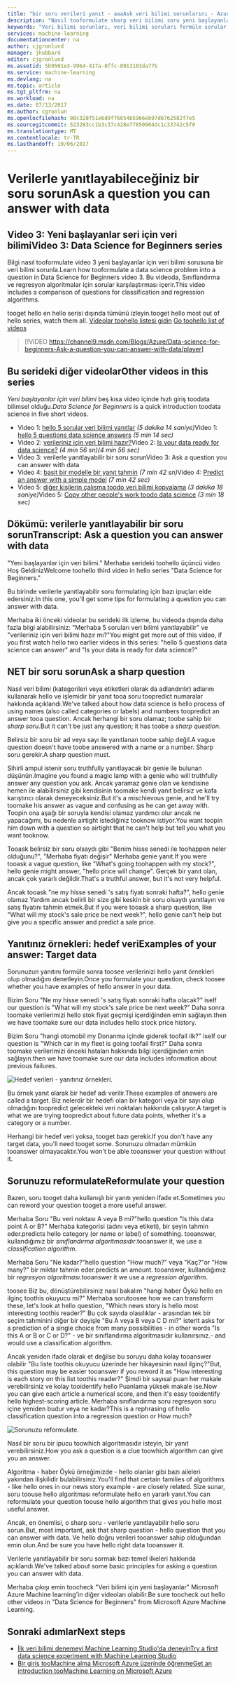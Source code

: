 ```yaml
---
title: "bir soru verileri yanıt - aaaAsk veri bilimi sorunlarını - Azure Machine Learning | Microsoft Docs"
description: "Nasıl tooformulate sharp veri bilimi soru yeni başlayanlar için veri bilimi içinde video 3 öğrenin. Sınıflandırma ve regresyon soruları karşılaştırması içerir."
keywords: "Veri bilimi sorunları, veri bilimi soruları formüle sorular, regresyon sorular, sınıflandırma sorular, sharp soru"
services: machine-learning
documentationcenter: na
author: cjgronlund
manager: jhubbard
editor: cjgronlund
ms.assetid: 5b9501e3-9964-417a-8ffc-8913103da77b
ms.service: machine-learning
ms.devlang: na
ms.topic: article
ms.tgt_pltfrm: na
ms.workload: na
ms.date: 07/13/2017
ms.author: cgronlun
ms.openlocfilehash: 00c328f51e6d9ff6654b5966eb97d6762582f7e5
ms.sourcegitcommit: 523283cc1b3c37c428e77850964dc1c33742c5f0
ms.translationtype: MT
ms.contentlocale: tr-TR
ms.lasthandoff: 10/06/2017
---
```

# <a name="ask-a-question-you-can-answer-with-data"></a><span data-ttu-id="f48ed-105">Verilerle yanıtlayabileceğiniz bir soru sorun</span><span class="sxs-lookup"><span data-stu-id="f48ed-105">Ask a question you can answer with data</span></span>
## <a name="video-3-data-science-for-beginners-series"></a><span data-ttu-id="f48ed-106">Video 3: Yeni başlayanlar seri için veri bilimi</span><span class="sxs-lookup"><span data-stu-id="f48ed-106">Video 3: Data Science for Beginners series</span></span>
<span data-ttu-id="f48ed-107">Bilgi nasıl tooformulate video 3 yeni başlayanlar için veri bilimi sorusuna bir veri bilimi sorunla.</span><span class="sxs-lookup"><span data-stu-id="f48ed-107">Learn how tooformulate a data science problem into a question in Data Science for Beginners video 3.</span></span> <span data-ttu-id="f48ed-108">Bu videoda, Sınıflandırma ve regresyon algoritmalar için sorular karşılaştırması içerir.</span><span class="sxs-lookup"><span data-stu-id="f48ed-108">This video includes a comparison of questions for classification and regression algorithms.</span></span>

<span data-ttu-id="f48ed-109">tooget hello en hello serisi dışında tümünü izleyin.</span><span class="sxs-lookup"><span data-stu-id="f48ed-109">tooget hello most out of hello series, watch them all.</span></span> <span data-ttu-id="f48ed-110">[Videolar toohello listesi gidin](#other-videos-in-this-series)
</span><span class="sxs-lookup"><span data-stu-id="f48ed-110">[Go toohello list of videos](#other-videos-in-this-series)
</span></span><br>

> [!VIDEO https://channel9.msdn.com/Blogs/Azure/Data-science-for-beginners-Ask-a-question-you-can-answer-with-data/player]
>
>

## <a name="other-videos-in-this-series"></a><span data-ttu-id="f48ed-111">Bu serideki diğer videolar</span><span class="sxs-lookup"><span data-stu-id="f48ed-111">Other videos in this series</span></span>
<span data-ttu-id="f48ed-112">*Yeni başlayanlar için veri bilimi* beş kısa video içinde hızlı giriş toodata bilimsel olduğu.</span><span class="sxs-lookup"><span data-stu-id="f48ed-112">*Data Science for Beginners* is a quick introduction toodata science in five short videos.</span></span>

* <span data-ttu-id="f48ed-113">Video 1: [hello 5 sorular veri bilimi yanıtlar](machine-learning-data-science-for-beginners-the-5-questions-data-science-answers.md) *(5 dakika 14 saniye)*</span><span class="sxs-lookup"><span data-stu-id="f48ed-113">Video 1: [hello 5 questions data science answers](machine-learning-data-science-for-beginners-the-5-questions-data-science-answers.md) *(5 min 14 sec)*</span></span>
* <span data-ttu-id="f48ed-114">Video 2: [verileriniz için veri bilimi hazır?](machine-learning-data-science-for-beginners-is-your-data-ready-for-data-science.md)</span><span class="sxs-lookup"><span data-stu-id="f48ed-114">Video 2: [Is your data ready for data science?](machine-learning-data-science-for-beginners-is-your-data-ready-for-data-science.md)</span></span> <span data-ttu-id="f48ed-115">*(4 min 56 sn)*</span><span class="sxs-lookup"><span data-stu-id="f48ed-115">*(4 min 56 sec)*</span></span>
* <span data-ttu-id="f48ed-116">Video 3: verilerle yanıtlayabilir bir soru sorun</span><span class="sxs-lookup"><span data-stu-id="f48ed-116">Video 3: Ask a question you can answer with data</span></span>
* <span data-ttu-id="f48ed-117">Video 4: [basit bir modelle bir yanıt tahmin](machine-learning-data-science-for-beginners-predict-an-answer-with-a-simple-model.md) *(7 min 42 sn)*</span><span class="sxs-lookup"><span data-stu-id="f48ed-117">Video 4: [Predict an answer with a simple model](machine-learning-data-science-for-beginners-predict-an-answer-with-a-simple-model.md) *(7 min 42 sec)*</span></span>
* <span data-ttu-id="f48ed-118">Video 5: [diğer kişilerin çalışma toodo veri bilimi kopyalama](machine-learning-data-science-for-beginners-copy-other-peoples-work-to-do-data-science.md) *(3 dakika 18 saniye)*</span><span class="sxs-lookup"><span data-stu-id="f48ed-118">Video 5: [Copy other people's work toodo data science](machine-learning-data-science-for-beginners-copy-other-peoples-work-to-do-data-science.md) *(3 min 18 sec)*</span></span>

## <a name="transcript-ask-a-question-you-can-answer-with-data"></a><span data-ttu-id="f48ed-119">Dökümü: verilerle yanıtlayabilir bir soru sorun</span><span class="sxs-lookup"><span data-stu-id="f48ed-119">Transcript: Ask a question you can answer with data</span></span>
<span data-ttu-id="f48ed-120">"Yeni başlayanlar için veri bilimi." Merhaba serideki toohello üçüncü video Hoş Geldiniz</span><span class="sxs-lookup"><span data-stu-id="f48ed-120">Welcome toohello third video in hello series "Data Science for Beginners."</span></span>  

<span data-ttu-id="f48ed-121">Bu birinde verilerle yanıtlayabilir soru formulating için bazı ipuçları elde edersiniz.</span><span class="sxs-lookup"><span data-stu-id="f48ed-121">In this one, you'll get some tips for formulating a question you can answer with data.</span></span>

<span data-ttu-id="f48ed-122">Merhaba iki önceki videolar bu serideki ilk izleme, bu videoda dışında daha fazla bilgi alabilirsiniz: "Merhaba 5 soruları veri bilimi yanıtlayabilir" ve "verileriniz için veri bilimi hazır mı?"</span><span class="sxs-lookup"><span data-stu-id="f48ed-122">You might get more out of this video, if you first watch hello two earlier videos in this series: "hello 5 questions data science can answer" and "Is your data is ready for data science?"</span></span>

## <a name="ask-a-sharp-question"></a><span data-ttu-id="f48ed-123">NET bir soru sorun</span><span class="sxs-lookup"><span data-stu-id="f48ed-123">Ask a sharp question</span></span>
<span data-ttu-id="f48ed-124">Nasıl veri bilimi (kategorileri veya etiketleri olarak da adlandırılır) adlarını kullanarak hello ve işlemidir bir yanıt tooa soru toopredict numaralar hakkında açıklandı.</span><span class="sxs-lookup"><span data-stu-id="f48ed-124">We've talked about how data science is hello process of using names (also called categories or labels) and numbers toopredict an answer tooa question.</span></span> <span data-ttu-id="f48ed-125">Ancak herhangi bir soru olamaz; toobe sahip bir *sharp soru.*</span><span class="sxs-lookup"><span data-stu-id="f48ed-125">But it can't be just any question; it has toobe a *sharp question.*</span></span>

<span data-ttu-id="f48ed-126">Belirsiz bir soru bir ad veya sayı ile yanıtlanan toobe sahip değil.</span><span class="sxs-lookup"><span data-stu-id="f48ed-126">A vague question doesn't have toobe answered with a name or a number.</span></span> <span data-ttu-id="f48ed-127">Sharp soru gerekir.</span><span class="sxs-lookup"><span data-stu-id="f48ed-127">A sharp question must.</span></span>

<span data-ttu-id="f48ed-128">Sihirli ampul istenir soru truthfully yanıtlayacak bir genie ile bulunan düşünün.</span><span class="sxs-lookup"><span data-stu-id="f48ed-128">Imagine you found a magic lamp with a genie who will truthfully answer any question you ask.</span></span> <span data-ttu-id="f48ed-129">Ancak yaramaz genie olan ve kendisine hemen ile alabilirsiniz gibi kendisinin toomake kendi yanıt belirsiz ve kafa karıştırıcı olarak deneyeceksiniz.</span><span class="sxs-lookup"><span data-stu-id="f48ed-129">But it's a mischievous genie, and he'll try toomake his answer as vague and confusing as he can get away with.</span></span> <span data-ttu-id="f48ed-130">Toopin ona aşağı bir soruyla kendisi olamaz yardımcı olur ancak ne yapacağımı, bu nedenle airtight istediğiniz tooknow istiyor.</span><span class="sxs-lookup"><span data-stu-id="f48ed-130">You want toopin him down with a question so airtight that he can't help but tell you what you want tooknow.</span></span>

<span data-ttu-id="f48ed-131">Tooask belirsiz bir soru olsaydı gibi "Benim hisse senedi ile toohappen neler olduğunu?", "Merhaba fiyatı değişir" Merhaba genie yanıt.</span><span class="sxs-lookup"><span data-stu-id="f48ed-131">If you were tooask a vague question, like "What's going toohappen with my stock?", hello genie might answer, "hello price will change".</span></span> <span data-ttu-id="f48ed-132">Gerçek bir yanıt olan, ancak çok yararlı değildir.</span><span class="sxs-lookup"><span data-stu-id="f48ed-132">That's a truthful answer, but it's not very helpful.</span></span>

<span data-ttu-id="f48ed-133">Ancak tooask "ne my hisse senedi 's satış fiyatı sonraki hafta?", hello genie olamaz Yardım ancak belirli bir size gibi keskin bir soru olsaydı yanıtlayın ve satış fiyatını tahmin etmek.</span><span class="sxs-lookup"><span data-stu-id="f48ed-133">But if you were tooask a sharp question, like "What will my stock's sale price be next week?", hello genie can't help but give you a specific answer and predict a sale price.</span></span>

## <a name="examples-of-your-answer-target-data"></a><span data-ttu-id="f48ed-134">Yanıtınız örnekleri: hedef veri</span><span class="sxs-lookup"><span data-stu-id="f48ed-134">Examples of your answer: Target data</span></span>
<span data-ttu-id="f48ed-135">Sorunuzun yanıtını formüle sonra toosee verilerinizi hello yanıt örnekleri olup olmadığını denetleyin.</span><span class="sxs-lookup"><span data-stu-id="f48ed-135">Once you formulate your question, check toosee whether you have examples of hello answer in your data.</span></span>

<span data-ttu-id="f48ed-136">Bizim Soru "Ne my hisse senedi 's satış fiyatı sonraki hafta olacak?" ise</span><span class="sxs-lookup"><span data-stu-id="f48ed-136">If our question is "What will my stock's sale price be next week?"</span></span> <span data-ttu-id="f48ed-137">Daha sonra toomake verilerimizi hello stok fiyat geçmişi içerdiğinden emin sağlayın.</span><span class="sxs-lookup"><span data-stu-id="f48ed-137">then we have toomake sure our data includes hello stock price history.</span></span>

<span data-ttu-id="f48ed-138">Bizim Soru "hangi otomobil my Donanma içinde giderek toofail ilk?" ise</span><span class="sxs-lookup"><span data-stu-id="f48ed-138">If our question is "Which car in my fleet is going toofail first?"</span></span> <span data-ttu-id="f48ed-139">Daha sonra toomake verilerimizi önceki hataları hakkında bilgi içerdiğinden emin sağlayın.</span><span class="sxs-lookup"><span data-stu-id="f48ed-139">then we have toomake sure our data includes information about previous failures.</span></span>

![Hedef verileri - yanıtınız örnekleri.](./media/machine-learning-data-science-for-beginners-ask-a-question-you-can-answer-with-data/target-data.png)

<span data-ttu-id="f48ed-142">Bu örnek yanıt olarak bir hedef adı verilir.</span><span class="sxs-lookup"><span data-stu-id="f48ed-142">These examples of answers are called a target.</span></span> <span data-ttu-id="f48ed-143">Biz nelerdir bir hedefi olan bir kategori veya bir sayı olup olmadığını toopredict gelecekteki veri noktaları hakkında çalışıyor.</span><span class="sxs-lookup"><span data-stu-id="f48ed-143">A target is what we are trying toopredict about future data points, whether it's a category or a number.</span></span>

<span data-ttu-id="f48ed-144">Herhangi bir hedef veri yoksa, tooget bazı gerekir.</span><span class="sxs-lookup"><span data-stu-id="f48ed-144">If you don't have any target data, you'll need tooget some.</span></span> <span data-ttu-id="f48ed-145">Sorunuzu olmadan mümkün tooanswer olmayacaktır.</span><span class="sxs-lookup"><span data-stu-id="f48ed-145">You won't be able tooanswer your question without it.</span></span>

## <a name="reformulate-your-question"></a><span data-ttu-id="f48ed-146">Sorunuzu reformulate</span><span class="sxs-lookup"><span data-stu-id="f48ed-146">Reformulate your question</span></span>
<span data-ttu-id="f48ed-147">Bazen, soru tooget daha kullanışlı bir yanıtı yeniden ifade et.</span><span class="sxs-lookup"><span data-stu-id="f48ed-147">Sometimes you can reword your question tooget a more useful answer.</span></span>

<span data-ttu-id="f48ed-148">Merhaba Soru "Bu veri noktası A veya B mi?"</span><span class="sxs-lookup"><span data-stu-id="f48ed-148">hello question "Is this data point A or B?"</span></span> <span data-ttu-id="f48ed-149">Merhaba kategorisi (adını veya etiketi), bir şeyin tahmin eder.</span><span class="sxs-lookup"><span data-stu-id="f48ed-149">predicts hello category (or name or label) of something.</span></span> <span data-ttu-id="f48ed-150">tooanswer, kullandığımız bir *sınıflandırma algoritmasıdır*.</span><span class="sxs-lookup"><span data-stu-id="f48ed-150">tooanswer it, we use a *classification algorithm*.</span></span>

<span data-ttu-id="f48ed-151">Merhaba Soru "Ne kadar?"</span><span class="sxs-lookup"><span data-stu-id="f48ed-151">hello question "How much?"</span></span> <span data-ttu-id="f48ed-152">veya "Kaç?"</span><span class="sxs-lookup"><span data-stu-id="f48ed-152">or "How many?"</span></span> <span data-ttu-id="f48ed-153">bir miktar tahmin eder.</span><span class="sxs-lookup"><span data-stu-id="f48ed-153">predicts an amount.</span></span> <span data-ttu-id="f48ed-154">tooanswer, kullandığımız bir *regresyon algoritması*.</span><span class="sxs-lookup"><span data-stu-id="f48ed-154">tooanswer it we use a *regression algorithm*.</span></span>

<span data-ttu-id="f48ed-155">toosee Biz bu, dönüştürebilirsiniz nasıl bakalım "hangi haber Öykü hello en ilginç toothis okuyucu mi?" Merhaba soru</span><span class="sxs-lookup"><span data-stu-id="f48ed-155">toosee how we can transform these, let's look at hello question, "Which news story is hello most interesting toothis reader?"</span></span> <span data-ttu-id="f48ed-156">Bu çok sayıda olasılıklar - arasından tek bir seçim tahminini diğer bir deyişle "Bu A veya B veya C D mi?" ister</span><span class="sxs-lookup"><span data-stu-id="f48ed-156">It asks for a prediction of a single choice from many possibilities - in other words "Is this A or B or C or D?"</span></span> <span data-ttu-id="f48ed-157">- ve bir sınıflandırma algoritmasıdır kullanırsınız.</span><span class="sxs-lookup"><span data-stu-id="f48ed-157">- and would use a classification algorithm.</span></span>

<span data-ttu-id="f48ed-158">Ancak yeniden ifade olarak et değilse bu soruyu daha kolay tooanswer olabilir "Bu liste toothis okuyucu üzerinde her hikayesinin nasıl ilginç?"</span><span class="sxs-lookup"><span data-stu-id="f48ed-158">But, this question may be easier tooanswer if you reword it as "How interesting is each story on this list toothis reader?"</span></span> <span data-ttu-id="f48ed-159">Şimdi bir sayısal puan her makale verebilirsiniz ve kolay tooidentify hello Puanlama yüksek makale ise.</span><span class="sxs-lookup"><span data-stu-id="f48ed-159">Now you can give each article a numerical score, and then it's easy tooidentify hello highest-scoring article.</span></span> <span data-ttu-id="f48ed-160">Merhaba sınıflandırma soru regresyon soru içine yeniden budur veya ne kadar?</span><span class="sxs-lookup"><span data-stu-id="f48ed-160">This is a rephrasing of hello classification question into a regression question or How much?</span></span>

![Sorunuzu reformulate.](./media/machine-learning-data-science-for-beginners-ask-a-question-you-can-answer-with-data/classification-question-vs-regression-question.png)

<span data-ttu-id="f48ed-163">Nasıl bir soru bir ipucu toowhich algoritmasıdır isteyin, bir yanıt verebilirsiniz.</span><span class="sxs-lookup"><span data-stu-id="f48ed-163">How you ask a question is a clue toowhich algorithm can give you an answer.</span></span>

<span data-ttu-id="f48ed-164">Algoritma - haber Öykü örneğimizde - hello olanlar gibi bazı aileleri yakından ilişkilidir bulabilirsiniz.</span><span class="sxs-lookup"><span data-stu-id="f48ed-164">You'll find that certain families of algorithms - like hello ones in our news story example - are closely related.</span></span> <span data-ttu-id="f48ed-165">Size sunar, soru toouse hello algoritması reformulate hello en yararlı yanıt.</span><span class="sxs-lookup"><span data-stu-id="f48ed-165">You can reformulate your question toouse hello algorithm that gives you hello most useful answer.</span></span>

<span data-ttu-id="f48ed-166">Ancak, en önemlisi, o sharp soru - verilerle yanıtlayabilir hello soru sorun.</span><span class="sxs-lookup"><span data-stu-id="f48ed-166">But, most important, ask that sharp question - hello question that you can answer with data.</span></span> <span data-ttu-id="f48ed-167">Ve hello doğru verileri tooanswer sahip olduğundan emin olun.</span><span class="sxs-lookup"><span data-stu-id="f48ed-167">And be sure you have hello right data tooanswer it.</span></span>

<span data-ttu-id="f48ed-168">Verilerle yanıtlayabilir bir soru sormak bazı temel ilkeleri hakkında açıklandı.</span><span class="sxs-lookup"><span data-stu-id="f48ed-168">We've talked about some basic principles for asking a question you can answer with data.</span></span>

<span data-ttu-id="f48ed-169">Merhaba çıkışı emin toocheck "Veri bilimi için yeni başlayanlar" Microsoft Azure Machine learning'in diğer videoları olabilir.</span><span class="sxs-lookup"><span data-stu-id="f48ed-169">Be sure toocheck out hello other videos in "Data Science for Beginners" from Microsoft Azure Machine Learning.</span></span>

## <a name="next-steps"></a><span data-ttu-id="f48ed-170">Sonraki adımlar</span><span class="sxs-lookup"><span data-stu-id="f48ed-170">Next steps</span></span>
* [<span data-ttu-id="f48ed-171">İlk veri bilimi denemeyi Machine Learning Studio'da deneyin</span><span class="sxs-lookup"><span data-stu-id="f48ed-171">Try a first data science experiment with Machine Learning Studio</span></span>](machine-learning-create-experiment.md)
* [<span data-ttu-id="f48ed-172">Bir giriş tooMachine alma Microsoft Azure üzerinde öğrenme</span><span class="sxs-lookup"><span data-stu-id="f48ed-172">Get an introduction tooMachine Learning on Microsoft Azure</span></span>](machine-learning-what-is-machine-learning.md)
